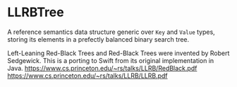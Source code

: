 # LLRBTree

A reference semantics data structure generic over `Key` and  `Value` types, storing its elements in a prefectly balanced binary search tree.

Left-Leaning Red-Black Trees and Red-Black Trees were invented 
by Robert Sedgewick.
This is a porting to Swift from its original implementation in Java.
https://www.cs.princeton.edu/~rs/talks/LLRB/RedBlack.pdf
https://www.cs.princeton.edu/~rs/talks/LLRB/LLRB.pdf

